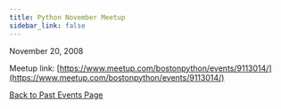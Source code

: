 ```yaml
---
title: Python November Meetup
sidebar_link: false
---
```


November 20, 2008



Meetup link: [https://www.meetup.com/bostonpython/events/9113014/](https://www.meetup.com/bostonpython/events/9113014/)

[Back to Past Events Page](index.md)